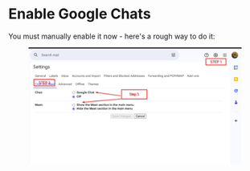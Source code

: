 # Enable Google Chats

You must manually enable it now - here's a rough way to do it:

<figure><img src="../../../.gitbook/assets/image (2).png" alt=""><figcaption></figcaption></figure>
